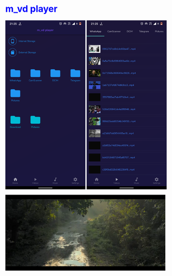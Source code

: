 
<h1 style="color:blue;" >m_vd player</h1>

<img src = "/assets/sss/ss1.png" width = "250">  <img src = "/assets/sss/ss3.png" width = "250">

<img src = "/assets/sss/ss2.png" width = "500">
